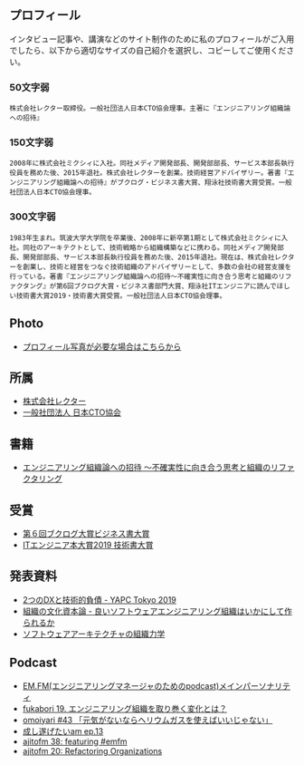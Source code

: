 
## プロフィール
インタビュー記事や、講演などのサイト制作のために私のプロフィールがご入用でしたら、以下から適切なサイズの自己紹介を選択し、コピーしてご使用ください。

### 50文字弱

```
株式会社レクター取締役。一般社団法人日本CTO協会理事。主著に『エンジニアリング組織論への招待』
```

### 150文字弱
```
2008年に株式会社ミクシィに入社。同社メディア開発部長、開発部部長、サービス本部長執行役員を務めた後、2015年退社。株式会社レクターを創業。技術経営アドバイザリー。著書『エンジニアリング組織論への招待』がブクログ・ビジネス書大賞、翔泳社技術書大賞受賞。一般社団法人日本CTO協会理事。
```

### 300文字弱
```
1983年生まれ。筑波大学大学院を卒業後、2008年に新卒第1期として株式会社ミクシィに入社。同社のアーキテクトとして、技術戦略から組織構築などに携わる。同社メディア開発部長、開発部部長、サービス本部長執行役員を務めた後、2015年退社。現在は、株式会社レクターを創業し、技術と経営をつなぐ技術組織のアドバイザリーとして、多数の会社の経営支援を行っている。著書『エンジニアリング組織論への招待～不確実性に向き合う思考と組織のリファクタング』が第6回ブクログ大賞・ビジネス書部門大賞、翔泳社ITエンジニアに読んでほしい技術書大賞2019・技術書大賞受賞。一般社団法人日本CTO協会理事。
```

## Photo
+ [プロフィール写真が必要な場合はこちらから](/img/hiroki.png)

## 所属
+ [株式会社レクター](https://rector.co.jp/)
+ [一般社団法人 日本CTO協会](https://cto-a.org/)


## 書籍
+ [エンジニアリング組織論への招待 ～不確実性に向き合う思考と組織のリファクタリング](https://amzn.to/30rbXlA)

## 受賞
+ [第６回ブクログ大賞ビジネス書大賞](https://booklog.jp/award/2018/winner/business)
+ [ITエンジニア本大賞2019 技術書大賞](https://www.shoeisha.co.jp/campaign/award/2019/result/)

## 発表資料

+ [2つのDXと技術的負債 - YAPC Tokyo 2019](https://speakerdeck.com/hirokidaichi/2tufalsedxtoji-shu-de-fu-zhai-yapc-tokyo-2019)
+ [組織の文化資本論 - 良いソフトウェアエンジニアリング組織はいかにして作られるか](https://speakerdeck.com/hirokidaichi/cultural-capital-theory-in-software-engineering)
+ [ソフトウェアアーキテクチャの組織力学](https://speakerdeck.com/hirokidaichi/power-theory-of-software-architecture)

## Podcast
- [EM.FM(エンジニアリングマネージャのためのpodcast)メインパーソナリティ](https://anchor.fm/em-fm)
- [fukabori 19. エンジニアリング組織を取り巻く変化とは？ ](https://fukabori.fm/episode/19)
- [omoiyari #43 「元気がないならヘリウムガスを使えばいいじゃない」](https://lean-agile.fm/episode/43)
- [成し遂げたいam ep.13](https://anchor.fm/nashio/episodes/ep-13am--hiroki_daichi-e3sfcv)
- [ajitofm 38: featuring #emfm](https://ajito.fm/38/)
- [ajitofm 20: Refactoring Organizations](https://ajito.fm/20/)

